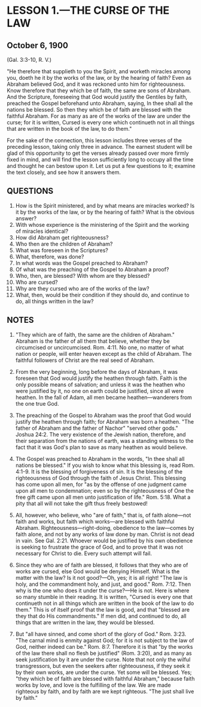 # LESSON 1.—THE CURSE OF THE LAW

## October 6, 1900

(Gal. 3:3-10, R. V.)

"He therefore that supplieth to you the Spirit, and worketh miracles among you, doeth he it by the works of the law, or by the hearing of faith? Even as Abraham believed God, and it was reckoned unto him for righteousness. Know therefore that they which be of faith, the same are sons of Abraham. And the Scripture, foreseeing that God would justify the Gentiles by faith, preached the Gospel beforehand unto Abraham, saying, In thee shall all the nations be blessed. So then they which be of faith are blessed with the faithful Abraham. For as many as are of the works of the law are under the curse; for it is written, Cursed is every one which continueth not in all things that are written in the book of the law, to do them."

For the sake of the connection, this lesson includes three verses of the preceding lesson, taking only three in advance. The earnest student will be glad of this opportunity to get the verses already passed over more firmly fixed in mind, and will find the lesson sufficiently long to occupy all the time and thought he can bestow upon it. Let us put a few questions to it; examine the text closely, and see how it answers them.

## QUESTIONS

1. How is the Spirit ministered, and by what means are miracles worked? Is it by the works of the law, or by the hearing of faith? What is the obvious answer?
2. With whose experience is the ministering of the Spirit and the working of miracles identical?
3. How did Abraham get righteousness?
4. Who then are the children of Abraham?
5. What was foreseen in the Scriptures?
6. What, therefore, was done?
7. In what words was the Gospel preached to Abraham?
8. Of what was the preaching of the Gospel to Abraham a proof?
9. Who, then, are blessed? With whom are they blessed?
10. Who are cursed?
11. Why are they cursed who are of the works of the law?
12. What, then, would be their condition if they should do, and continue to do, all things written in the law?

## NOTES

1. "They which are of faith, the same are the children of Abraham." Abraham is the father of all them that believe, whether they be circumcised or uncircumcised. Rom. 4:11. No one, no matter of what nation or people, will enter heaven except as the child of Abraham. The faithful followers of Christ are the real seed of Abraham.

2. From the very beginning, long before the days of Abraham, it was foreseen that God would justify the heathen through faith. Faith is the only possible means of salvation; and unless it was the heathen who were justified by it, no one on earth could be justified, since all were heathen. In the fall of Adam, all men became heathen—wanderers from the one true God.

3. The preaching of the Gospel to Abraham was the proof that God would justify the heathen through faith; for Abraham was born a heathen. "The father of Abraham and the father of Nachor" "served other gods." Joshua 24:2. The very existence of the Jewish nation, therefore, and their separation from the nations of earth, was a standing witness to the fact that it was God's plan to save as many heathen as would believe.

4. The Gospel was preached to Abraham in the words, "In thee shall all nations be blessed." If you wish to know what this blessing is, read Rom. 4:1-9. It is the blessing of forgiveness of sin. It is the blessing of the righteousness of God through the faith of Jesus Christ. This blessing has come upon all men, for "as by the offense of one judgment came upon all men to condemnation; even so by the righteousness of One the free gift came upon all men unto justification of life." Rom. 5:18. What a pity that all will not take the gift thus freely bestowed!

5. All, however, who believe, who "are of faith," that is, of faith alone—not faith and works, but faith which works—are blessed with faithful Abraham. Righteousness—right-doing, obedience to the law—comes by faith alone, and not by any works of law done by man. Christ is not dead in vain. See Gal. 2:21. Whoever would be justified by his own obedience is seeking to frustrate the grace of God, and to prove that it was not necessary for Christ to die. Every such attempt will fail.

6. Since they who are of faith are blessed, it follows that they who are of works are cursed, else God would be denying Himself. What is the matter with the law? Is it not good?—Oh, yes; it is all right! "The law is holy, and the commandment holy, and just, and good." Rom. 7:12. Then why is the one who does it under the curse?—He is not. Here is where so many stumble in their reading. It is written, "Cursed is every one that continueth not in all things which are written in the book of the law to do them." This is of itself proof that the law is good, and that "blessed are they that do His commandments." If men did, and continued to do, all things that are written in the law, they would be blessed.

7. But "all have sinned, and come short of the glory of God." Rom. 3:23. "The carnal mind is enmity against God; for it is not subject to the law of God, neither indeed can be." Rom. 8:7. Therefore it is that "by the works of the law there shall no flesh be justified" (Rom. 3:20), and as many as seek justification by it are under the curse. Note that not only the wilful transgressors, but even the seekers after righteousness, if they seek it by their own works, are under the curse. Yet some will be blessed. Yes; "they which be of faith are blessed with faithful Abraham," because faith works by love, and love is the fulfilling of the law. We are made righteous by faith, and by faith are we kept righteous. "The just shall live by faith."